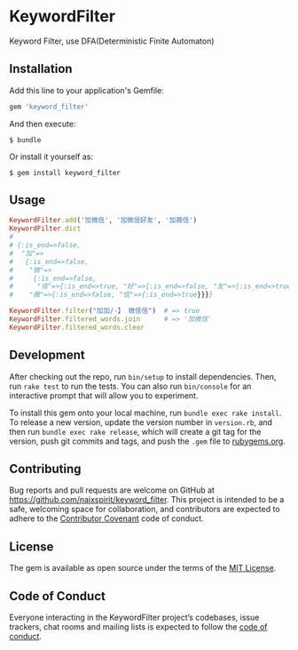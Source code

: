 # KeywordFilter

Keyword Filter, use DFA(Deterministic Finite Automaton)

## Installation

Add this line to your application's Gemfile:

```ruby
gem 'keyword_filter'
```

And then execute:

    $ bundle

Or install it yourself as:

    $ gem install keyword_filter

## Usage

```ruby
KeywordFilter.add('加微信', '加微信好友', '加薇信')
KeywordFilter.dict
#
# {:is_end=>false,
#  "加"=>
#   {:is_end=>false,
#    "微"=>
#     {:is_end=>false,
#      "信"=>{:is_end=>true, "好"=>{:is_end=>false, "友"=>{:is_end=>true}}}},
#    "薇"=>{:is_end=>false, "信"=>{:is_end=>true}}}}

KeywordFilter.filter("加加/-】 微信信")  # => true
KeywordFilter.filtered_words.join      # => '加微信'
KeywordFilter.filtered_words.clear
```

## Development

After checking out the repo, run `bin/setup` to install dependencies. Then, run `rake test` to run the tests. You can also run `bin/console` for an interactive prompt that will allow you to experiment.

To install this gem onto your local machine, run `bundle exec rake install`. To release a new version, update the version number in `version.rb`, and then run `bundle exec rake release`, which will create a git tag for the version, push git commits and tags, and push the `.gem` file to [rubygems.org](https://rubygems.org).

## Contributing

Bug reports and pull requests are welcome on GitHub at https://github.com/naixspirit/keyword_filter. This project is intended to be a safe, welcoming space for collaboration, and contributors are expected to adhere to the [Contributor Covenant](http://contributor-covenant.org) code of conduct.

## License

The gem is available as open source under the terms of the [MIT License](https://opensource.org/licenses/MIT).

## Code of Conduct

Everyone interacting in the KeywordFilter project’s codebases, issue trackers, chat rooms and mailing lists is expected to follow the [code of conduct](https://github.com/naixspirit/keyword_filter/blob/master/CODE_OF_CONDUCT.md).
